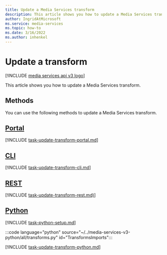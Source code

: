 ```yaml
---
title: Update a Media Services transform
description: This article shows you how to update a Media Services transform.
author: IngridAtMicrosoft
ms.service: media-services
ms.topic: how-to
ms.date: 3/16/2022
ms.author: inhenkel
---
```


# Update a transform

[!INCLUDE [media services api v3 logo](./includes/v3-hr.md)]

This article shows you how to update a Media Services transform.

## Methods

You can use the following methods to update a Media Services transform.

## [Portal](#tab/portal/)

[!INCLUDE [task-update-transform-portal.md](./includes/task-update-transform-portal.md)]

## [CLI](#tab/cli/)

[!INCLUDE [task-update-transform-cli.md](./includes/task-update-transform-cli.md)]

## [REST](#tab/rest/)

[!INCLUDE [task-update-transform-rest.md)](./includes/task-update-transform-rest.md)]

## [Python](#tab/python/)

[!INCLUDE [task-python-setup.md](./includes/task-python-setup.md)]

:::code language="python" source="~/../media-services-v3-python/all/transforms.py" id="TransformsImports":::

[!INCLUDE [task-update-transform-python.md](./includes/task-update-transform-python.md)]
